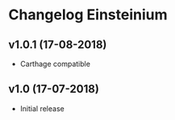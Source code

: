 # Changelog Einsteinium

## v1.0.1 (17-08-2018)
- Carthage compatible

## v1.0 (17-07-2018)
- Initial release
